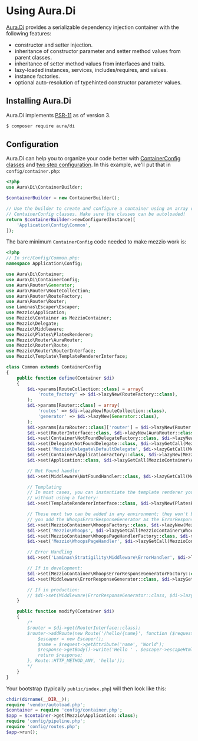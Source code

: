 # Using Aura.Di

[Aura.Di](https://github.com/auraphp/Aura.Di/) provides a serializable dependency
injection container with the following features:

- constructor and setter injection.
- inheritance of constructor parameter and setter method values from parent
  classes.
- inheritance of setter method values from interfaces and traits.
- lazy-loaded instances, services, includes/requires, and values.
- instance factories.
- optional auto-resolution of typehinted constructor parameter values.

## Installing Aura.Di

Aura.Di implements [PSR-11](https://www.php-fig.org/psr/psr-11/) as of version
3.

```bash
$ composer require aura/di
```

## Configuration

Aura.Di can help you to organize your code better with
[ContainerConfig classes](http://auraphp.com/packages/4.x/Di/config.html) and
[two step configuration](http://auraphp.com/blog/2014/04/07/two-stage-config/).
In this example, we'll put that in `config/container.php`:

```php
<?php
use Aura\Di\ContainerBuilder;

$containerBuilder = new ContainerBuilder();

// Use the builder to create and configure a container using an array of
// ContainerConfig classes. Make sure the classes can be autoloaded!
return $containerBuilder->newConfiguredInstance([
    'Application\Config\Common',
]);
```

The bare minimum `ContainerConfig` code needed to make mezzio work is:

```php
<?php
// In src/Config/Common.php:
namespace Application\Config;

use Aura\Di\Container;
use Aura\Di\ContainerConfig;
use Aura\Router\Generator;
use Aura\Router\RouteCollection;
use Aura\Router\RouteFactory;
use Aura\Router\Router;
use Laminas\Escaper\Escaper;
use Mezzio\Application;
use Mezzio\Container as MezzioContainer;
use Mezzio\Delegate;
use Mezzio\Middleware;
use Mezzio\Plates\PlatesRenderer;
use Mezzio\Router\AuraRouter;
use Mezzio\Router\Route;
use Mezzio\Router\RouterInterface;
use Mezzio\Template\TemplateRendererInterface;

class Common extends ContainerConfig
{
    public function define(Container $di)
    {
        $di->params[RouteCollection::class] = array(
            'route_factory' => $di->lazyNew(RouteFactory::class),
        );
        $di->params[Router::class] = array(
            'routes' => $di->lazyNew(RouteCollection::class),
            'generator' => $di->lazyNew(Generator::class),
        );
        $di->params[AuraRouter::class]['router'] = $di->lazyNew(Router::class);
        $di->set(RouterInterface::class, $di->lazyNew(AuraRouter::class));
        $di->set(Container\NotFoundDelegateFactory::class, $di->lazyNew(MezzioContainer\NotFoundDelegateFactory::class));
        $di->set(Delegate\NotFoundDelegate::class, $di->lazyGetCall(MezzioContainer\NotFoundDelegateFactory::class, '__invoke', $di));
        $di->set('Mezzio\Delegate\DefaultDelegate', $di->lazyGetCall(MezzioContainer\NotFoundDelegateFactory::class, '__invoke', $di));
        $di->set(Container\ApplicationFactory::class, $di->lazyNew(MezzioContainer\ApplicationFactory::class));
        $di->set(Application::class, $di->lazyGetCall(MezzioContainer\ApplicationFactory::class, '__invoke', $di));

        // Not Found handler
        $di->set(Middleware\NotFoundHandler::class, $di->lazyGetCall(MezzioContainer\NotFoundHandlerFactory::class, '__invoke', $di));

        // Templating
        // In most cases, you can instantiate the template renderer you want to use
        // without using a factory:
        $di->set(TemplateRendererInterface::class, $di->lazyNew(PlatesRenderer::class));

        // These next two can be added in any environment; they won't be used unless
        // you add the WhoopsErrorResponseGenerator as the ErrorResponseGenerator implementation:
        $di->set(MezzioContainer\WhoopsFactory::class, $di->lazyNew(MezzioContainer\WhoopsFactory::class));
        $di->set('Mezzio\Whoops', $di->lazyGetCall(MezzioContainer\WhoopsFactory::class, '__invoke', $di));
        $di->set(MezzioContainer\WhoopsPageHandlerFactory::class, $di->lazyNew(MezzioContainer\WhoopsPageHandlerFactory::class));
        $di->set('Mezzio\WhoopsPageHandler', $di->lazyGetCall(MezzioContainer\WhoopsPageHandlerFactory::class, '__invoke', $di));

        // Error Handling
        $di->set('Laminas\Stratigility\Middleware\ErrorHandler', $di->lazyGetCall(MezzioContainer\ErrorHandlerFactory::class, '__invoke', $di));

        // If in development:
        $di->set(MezzioContainer\WhoopsErrorResponseGeneratorFactory::class, $di->lazyNew(MezzioContainer\WhoopsErrorResponseGeneratorFactory::class));
        $di->set(Middleware\ErrorResponseGenerator::class, $di->lazyGetCall(MezzioContainer\WhoopsErrorResponseGeneratorFactory::class, '__invoke', $di));

        // If in production:
        // $di->set(Middleware\ErrorResponseGenerator::class, $di->lazyGetCall(Container\ErrorResponseGeneratorFactory::class, '__invoke', $di));
    }

    public function modify(Container $di)
    {
        /*
        $router = $di->get(RouterInterface::class);
        $router->addRoute(new Route('/hello/{name}', function ($request, $response, $next) {
            $escaper = new Escaper();
            $name = $request->getAttribute('name', 'World');
            $response->getBody()->write('Hello ' . $escaper->escapeHtml($name));
            return $response;
        }, Route::HTTP_METHOD_ANY, 'hello'));
        */
    }
}
```

Your bootstrap (typically `public/index.php`) will then look like this:

```php
chdir(dirname(__DIR__));
require 'vendor/autoload.php';
$container = require 'config/container.php';
$app = $container->get(Mezzio\Application::class);
require 'config/pipeline.php';
require 'config/routes.php';
$app->run();
```
